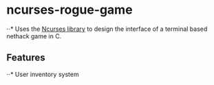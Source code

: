 # ncurses-rogue-game
⋅⋅* Uses the [Ncurses library](https://en.wikipedia.org/wiki/Ncurses) to design the interface of a terminal based nethack game in C. 
## Features
⋅⋅* User inventory system
